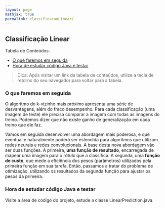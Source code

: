 ```yaml
---
layout: page
mathjax: true
permalink: classificacaoLinear/
---
```



## Classificação Linear


Tabela de Conteúdos:


- [O que faremos em seguida](#emSeguida)
- [Hora de estudar código Java e testar](#codigoJava)

> Dica: Após visitar um link da tabela de conteúdos, utilize a tecla de retorno do seu navegador para voltar para a tabela.


<a name='emSeguida'></a>

### O que faremos em seguida


O algoritmo do k-vizinho mais próximo apresenta uma série de desvantagens, além do fraco desempenho. Para cada classificação (uma imagem de teste)
ele precisa comparar a imagem com todas as imagens do treino. Podemos dizer que não existe ganho de generalização em cada treino que ele faz.  

Vamos em seguida desenvolver uma abordagem mais poderosa, e que eventual e naturalmente poderá ser estendida para algoritmos que utilizam redes
neurais e redes convolucionais. A base desta nova abordagem vão ser duas funções. A primeira, **uma função de resultado**, encarregada de mapear
uma imagem para o rótulo que a classifica. A segunda, uma **função de custo**, que mede a eficiência dos pesos (parâmetros) utilizados pela
primeira função em sua tarefa. Então, passamos a tratar do problema de otimização, utilizando os resultados da segunda função para ajustar os
pesos da primeira.


<a name='codigoJava'></a>

### Hora de estudar código Java e testar

Visite a área de código do projeto, estude a classe LinearPrediction.java.

